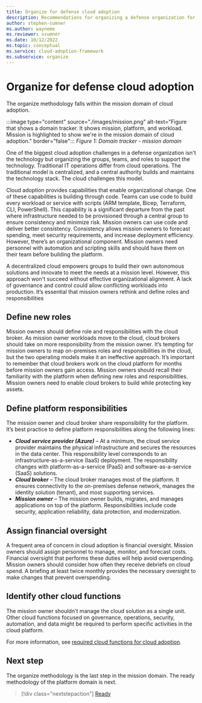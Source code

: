 ```yaml
---
title: Organize for defense cloud adoption
description: Recommendations for organizing a defense organization for cloud adoption
author: stephen-sumner
ms.author: wayneme
ms.reviewer: ssumner
ms.date: 10/12/2022
ms.topic: conceptual
ms.service: cloud-adoption-framework
ms.subservice: organize
---
```

# Organize for defense cloud adoption

The organize methodology falls within the mission domain of cloud adoption.

:::image type="content" source="./images/mission.png" alt-text="Figure that shows a domain tracker. It shows mission, platform, and workload. Mission is highlighted to show we're in the mission domain of cloud adoption." border="false":::
*Figure 1: Domain tracker - mission domain*

One of the biggest cloud adoption challenges in a defense organization isn't the technology but organizing the groups, teams, and roles to support the technology. Traditional IT operations differ from cloud operations. The traditional model is centralized, and a central authority builds and maintains the technology stack. The cloud challenges this model.

Cloud adoption provides capabilities that enable organizational change. One of these capabilities is building through code. Teams can use code to build every workload or service with scripts (ARM template, Bicep, Terraform, CLI, PowerShell). This capability is a significant departure from the past where infrastructure needed to be provisioned through a central group to ensure consistency and minimize risk. Mission owners can use code and deliver better consistency. Consistency allows mission owners to forecast spending, meet security requirements, and increase deployment efficiency. However, there’s an organizational component. Mission owners need personnel with automation and scripting skills and should have them on their team before building the platform.

A decentralized cloud empowers groups to build their own autonomous solutions and innovate to meet the needs at a mission level. However, this approach won't succeed without effective organizational alignment. A lack of governance and control could allow conflicting workloads into production. It’s essential that mission owners rethink and define roles and responsibilities

## Define new roles

Mission owners should define role and responsibilities with the cloud broker. As mission owner workloads move to the cloud, cloud brokers should take on more responsibility from the mission owner. It’s tempting for mission owners to map on-premises roles and responsibilities in the cloud, but the two operating models make it an ineffective approach. It’s important to remember that cloud brokers work on the cloud platform for months before mission owners gain access. Mission owners should recall their familiarity with the platform when defining new roles and responsibilities. Mission owners need to enable cloud brokers to build while protecting key assets.

## Define platform responsibilities

The mission owner and cloud broker share responsibility for the platform. It’s best practice to define platform responsibilities along the following lines:

- ***Cloud service provider (Azure)*** – At a minimum, the cloud service provider maintains the physical infrastructure and secures the resources in the data center. This responsibility level corresponds to an infrastructure-as-a-service (IaaS) deployment. The responsibility changes with platform-as-a-service (PaaS) and software-as-a-service (SaaS) solutions.
- ***Cloud broker*** – The cloud broker manages most of the platform. It ensures connectivity to the on-premises defense network, manages the identity solution (tenant), and most supporting services.
- ***Mission owner*** – The mission owner builds, migrates, and manages applications on top of the platform. Responsibilities include code security, application reliability, data protection, and modernization.

## Assign financial oversight

A frequent area of concern in cloud adoption is financial oversight. Mission owners should assign personnel to manage, monitor, and forecast costs. Financial oversight that performs these duties will help avoid overspending. Mission owners should consider how often they receive debriefs on cloud spend. A briefing at least twice monthly provides the necessary oversight to make changes that prevent overspending.

## Identify other cloud functions

The mission owner shouldn't manage the cloud solution as a single unit. Other cloud functions focused on governance, operations, security, automation, and data might be required to perform specific activities in the cloud platform.

For more information, see [required cloud functions for cloud adoption](/azure/cloud-adoption-framework/organize/#understand-required-cloud-functions).

## Next step

The organize methodology is the last step in the mission domain. The ready methodology of the platform domain is next.

> [!div class="nextstepaction"]
> [Ready](ready.md)
